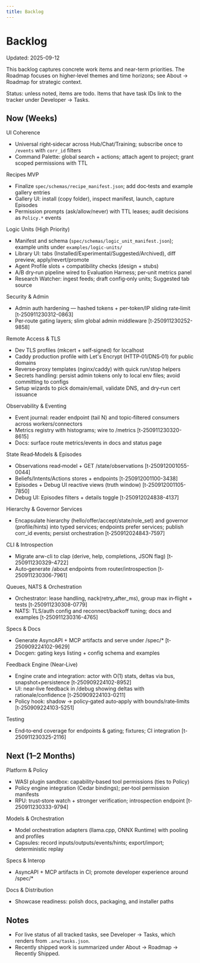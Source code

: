 ```yaml
---
title: Backlog
---
```


# Backlog

Updated: 2025-09-12

This backlog captures concrete work items and near-term priorities. The Roadmap focuses on higher‑level themes and time horizons; see About → Roadmap for strategic context.

Status: unless noted, items are todo. Items that have task IDs link to the tracker under Developer → Tasks.

## Now (Weeks)

UI Coherence
- Universal right‑sidecar across Hub/Chat/Training; subscribe once to `/events` with `corr_id` filters
- Command Palette: global search + actions; attach agent to project; grant scoped permissions with TTL

Recipes MVP
- Finalize `spec/schemas/recipe_manifest.json`; add doc‑tests and example gallery entries
- Gallery UI: install (copy folder), inspect manifest, launch, capture Episodes
- Permission prompts (ask/allow/never) with TTL leases; audit decisions as `Policy.*` events

Logic Units (High Priority)
- Manifest and schema (`spec/schemas/logic_unit_manifest.json`); example units under `examples/logic-units/`
- Library UI: tabs (Installed/Experimental/Suggested/Archived), diff preview, apply/revert/promote
- Agent Profile slots + compatibility checks (design + stubs)
- A/B dry‑run pipeline wired to Evaluation Harness; per‑unit metrics panel
- Research Watcher: ingest feeds; draft config‑only units; Suggested tab source

Security & Admin
- Admin auth hardening — hashed tokens + per‑token/IP sliding rate‑limit [t-250911230312-0863]
- Per‑route gating layers; slim global admin middleware [t-250911230252-9858]

Remote Access & TLS
- Dev TLS profiles (mkcert + self‑signed) for localhost
- Caddy production profile with Let's Encrypt (HTTP‑01/DNS‑01) for public domains
- Reverse‑proxy templates (nginx/caddy) with quick run/stop helpers
- Secrets handling: persist admin tokens only to local env files; avoid committing to configs
- Setup wizards to pick domain/email, validate DNS, and dry‑run cert issuance

Observability & Eventing
- Event journal: reader endpoint (tail N) and topic‑filtered consumers across workers/connectors
- Metrics registry with histograms; wire to /metrics [t-250911230320-8615]
- Docs: surface route metrics/events in docs and status page

State Read‑Models & Episodes
- Observations read‑model + GET /state/observations [t-250912001055-0044]
- Beliefs/Intents/Actions stores + endpoints [t-250912001100-3438]
- Episodes + Debug UI reactive views (truth window) [t-250912001105-7850]
- Debug UI: Episodes filters + details toggle [t-250912024838-4137]

Hierarchy & Governor Services
- Encapsulate hierarchy (hello/offer/accept/state/role_set) and governor (profile/hints) into typed services; endpoints prefer services; publish corr_id events; persist orchestration [t-250912024843-7597]

CLI & Introspection
- Migrate arw-cli to clap (derive, help, completions, JSON flag) [t-250911230329-4722]
- Auto‑generate /about endpoints from router/introspection [t-250911230306-7961]

Queues, NATS & Orchestration
- Orchestrator: lease handling, nack(retry_after_ms), group max in‑flight + tests [t-250911230308-0779]
- NATS: TLS/auth config and reconnect/backoff tuning; docs and examples [t-250911230316-4765]

Specs & Docs
- Generate AsyncAPI + MCP artifacts and serve under /spec/* [t-250909224102-9629]
- Docgen: gating keys listing + config schema and examples

Feedback Engine (Near‑Live)
- Engine crate and integration: actor with O(1) stats, deltas via bus, snapshot+persistence [t-250909224102-8952]
- UI: near‑live feedback in /debug showing deltas with rationale/confidence [t-250909224103-0211]
- Policy hook: shadow → policy‑gated auto‑apply with bounds/rate‑limits [t-250909224103-5251]

Testing
- End‑to‑end coverage for endpoints & gating; fixtures; CI integration [t-250911230325-2116]

## Next (1–2 Months)

Platform & Policy
- WASI plugin sandbox: capability‑based tool permissions (ties to Policy)
- Policy engine integration (Cedar bindings); per‑tool permission manifests
- RPU: trust‑store watch + stronger verification; introspection endpoint [t-250911230333-9794]

Models & Orchestration
- Model orchestration adapters (llama.cpp, ONNX Runtime) with pooling and profiles
- Capsules: record inputs/outputs/events/hints; export/import; deterministic replay

Specs & Interop
- AsyncAPI + MCP artifacts in CI; promote developer experience around /spec/*

Docs & Distribution
- Showcase readiness: polish docs, packaging, and installer paths

## Notes
- For live status of all tracked tasks, see Developer → Tasks, which renders from `.arw/tasks.json`.
- Recently shipped work is summarized under About → Roadmap → Recently Shipped.
